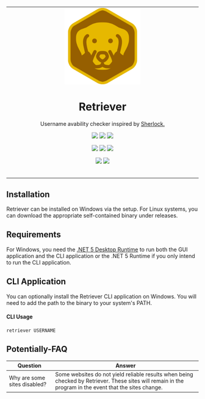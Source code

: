 <p align="center">
	<table>
		<tbody>
			<td align="center">
				<img src="./retriever.png" width="200"/>
				<h1>Retriever</h1>
				<p>Username avability checker inspired by <a href="https://github.com/sherlock-project/sherlock" target="_blank">Sherlock.</a></p>
				<p>
					<a href="https://github.com/depthbomb/Retriever/commits"><img src="https://img.shields.io/github/last-commit/depthbomb/Retriever.svg?label=Updated&logo=github&style=flat-square&cacheSeconds=300"></a>
					<a href="https://github.com/depthbomb/Retriever/releases"><img src="https://img.shields.io/github/downloads/depthbomb/Retriever/total.svg?label=Downloads&logo=github&style=flat-square&cacheSeconds=300"></a>
					<a href="https://github.com/depthbomb/Retriever/blob/main/LICENSE"><img src="https://img.shields.io/github/license/depthbomb/Retriever.svg?label=License&logo=apache&style=flat-square&cacheSeconds=300"></a>
				</p>
				<p>
					<a href="https://github.com/depthbomb/Retriever/releases/latest"><img src="https://img.shields.io/github/release/depthbomb/Retriever.svg?label=Stable&logo=github&style=flat-square&cacheSeconds=300"></a>
					<a href="https://github.com/depthbomb/Retriever/releases/latest"><img src="https://img.shields.io/github/release-date/depthbomb/Retriever.svg?label=Released&logo=github&style=flat-square&cacheSeconds=300"></a>
					<a href="https://github.com/depthbomb/Retriever/releases/latest"><img src="https://img.shields.io/github/downloads/depthbomb/Retriever/latest/total.svg?label=Downloads&logo=github&style=flat-square&cacheSeconds=300"></a>
				</p>
				<p>
					<a href="https://patreon.com/depthbomb"><img src="https://img.shields.io/badge/Become%20a-Patron-F96854.svg?logo=patreon&style=flat-square&cacheSeconds=300"></a>
					<a href="https://steamcommunity.com/tradeoffer/new/?partner=66133073&token=cFIlCTRq"><img src="https://img.shields.io/badge/Donate%20Items%20via-Steam-111111.svg?logo=steam&style=flat-square&cacheSeconds=300"></a>
				</p>
				<img width="2000" height="0">
			</td>
		</tbody>
	</table>
</p>

## Installation

Retriever can be installed on Windows via the setup. For Linux systems, you can download the appropriate self-contained binary under releases.

## Requirements

For Windows, you need the [.NET 5 Desktop Runtime](https://dotnet.microsoft.com/download/dotnet/5.0) to run both the GUI application and the CLI application or the .NET 5 Runtime if you only intend to run the CLI application.

## CLI Application

You can optionally install the Retriever CLI application on Windows. You will need to add the path to the binary to your system's PATH.

#### CLI Usage

```
retriever USERNAME
```

## Potentially-FAQ

<table>
	<thead>
		<tr>
			<th>Question</th>
			<th>Answer</th>
		</tr>
	</thead>
	<tbody>
		<tr>
			<td>Why are some sites disabled?</td>
			<td>Some websites do not yield reliable results when being checked by Retriever. These sites will remain in the program in the event that the sites change.</td>
		</tr>
	</tbody>
</table>
